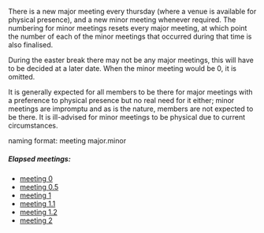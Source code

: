There is a new major meeting every thursday (where a venue is available for physical presence), and a new minor meeting whenever required. The numbering for minor meetings resets every major meeting, at which point the number of each of the minor meetings that occurred during that time is also finalised.

During the easter break there may not be any major meetings, this will have to be decided at a later date. When the minor meeting would be 0, it is omitted.

It is generally expected for all members to be there for major meetings with a preference to physical presence but no real need for it either; minor meetings are impromptu and as is the nature, members are not expected to be there. It is ill-advised for minor meetings to be physical due to current circumstances.

naming format: meeting major.minor

##### Elapsed meetings:
- [meeting 0](meeting0.md)
- [meeting 0.5](meeting0.5.md)
- [meeting 1](meeting1.md)
- [meeting 1.1](meeting1.1.md)
- [meeting 1.2](meeting1.2.md)
- [meeting 2](meeting2.md)